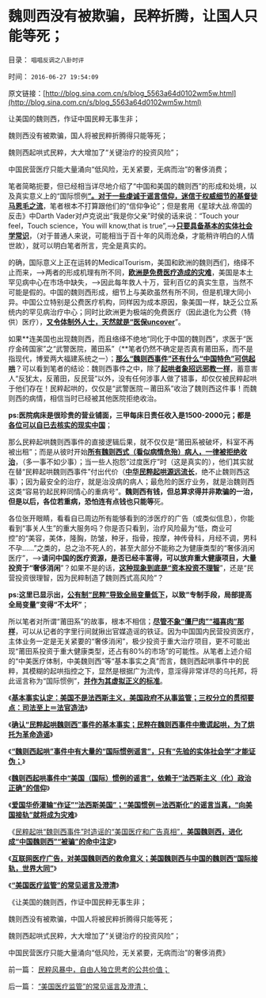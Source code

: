 # 魏则西没有被欺骗，民粹折腾，让国人只能等死；

目录： `唱唱反调之八卦时评` 

时间： `2016-06-27 19:54:09` 

原文链接：[http://blog.sina.com.cn/s/blog_5563a64d0102wm5w.html](http://blog.sina.com.cn/s/blog_5563a64d0102wm5w.html)

让美国的魏则西，作证中国民粹无事生非；

魏则西没有被欺骗，国人将被民粹折腾得只能等死；

魏则西起哄式民粹，大大增加了“关键治疗的投资风险”；

中国民营医疗只能大量涌向“低风险，无关紧要，无病而治”的奢侈消费；

笔者简略扼要，但已经相当详尽地介绍了“中国和美国的魏则西”的形成和处境，以及真实意义上的“国际惯例[**”。对于一些虔诚于谣言信仰，迷信于权威细节的基督徒马恩毛之流**](../../../2016/6/21/否定“法西斯主义（化）”政治正确，魏则西起哄的“基本事实认定”.md)，笔者根本不打算跟他们的“信仰争论”；但是套用《星球大战.帝国的反击》中Darth
Vader对卢克说出“我是你父亲”时侯的话来说：“Touch your feel，Touch science，You will
know,that is true”,——>[**只要具备基本的实体社会学常识**](../../../2014/9/29/科学逻辑中的系统论和实证集之中的关系，识别台湾地沟油真相的方法论.md)，（对于普通人来说，可能相当于百十年的风雨沧桑，才能稍许明白的人情世故），就可以明白笔者所言，完全是真实的。

的确，国际意义上正在运转的MedicalTourism，美国和欧洲的魏则西们，络绎不止而来，——>两者的形成机理有所不同，[**欧洲是免费医疗造成的灾难**](../../../2011/6/28/北欧模式不是经济学命题.md)，美国是本土罕见病中心在市场中缺失，——>因此每年救人十万，营利百亿的真实生意，当然不可能是假的。中国的魏则西形成，细节上与美欧虽然有所不同，但是机理大同小异。中国公立特别是公费医疗机构，同样因为成本原因，象美国一样，缺乏公立系统内的罕见病治疗中心；同时比欧洲更为极端的免费医疗（因此退化为公费（特供）医疗），[**又令体制外人士，天然就是“医保uncover**](../../../2014/8/11/奥巴马医改三十年后的英国医疗体制.md)”。

如果**连美国也出现魏则西，而且络绎不绝地“同化于中国的魏则西”，求医于“医疗金砖国家”之“武警医院，莆田系”（**笔者仍然不确定是否真有莆田系，而不是指现代，博爱两大福建系统之一）；[**那么“魏则西事件”还有什么“中国特色”可供起哄**](../../../2016/6/20/“民粹起哄魏则西”的基本事实认定：比招远邪教杀人事件，更邪恶吗？.md)？可以看到笔者的结论：魏则西事件之中，除了[**起哄者象招远邪教一样**](../../../2016/6/20/“民粹起哄魏则西”的基本事实认定：比招远邪教杀人事件，更邪恶吗？.md)，蓄意害人“反犹太，反莆田，反民营”以外，没有任何涉事人做了错事，却仅仅被民粹起哄于他们存在！民粹起哄的，仅仅是“武警医院－莆田系”收治了魏则西这件事！而魏则西的病情，相信当时已经被其他医院拒绝收治。

**ps:医院病床是很珍贵的营业铺面，三甲每床日责任收入是1500-2000元；都是[**各位可以自已去核实的现实中国**](../../../2010/8/1/医院院长是政治家；科主任是企业家商人.md)**；

那么民粹起哄魏则西事件的直接逻辑后果，就不仅仅是“莆田系被破坏，科室不再被出租”；而是从彼时开始[**所有魏则西式（看似病情危殆）病人，一律被拒绝收治**](../../../2016/6/9/魏则西事实得到了“莆田系，武警医院”的同情和优待.md)，（多一事不如少事）；当一些人抱怨“过度医疗”时（这是真实的），他们其实就在替“民粹起哄魏则西事件”付出代价（[**中华民粹起哄源远流长**](../../../2015/10/4/理解若干历史问题的决议，对执政合法性的补救.md)，绝不止魏则西这事）；因为最安全的治疗，就是治没病的病人；最危险的医疗业务，就是治魏则西这类“容易钓起民粹同情心的重病号”。**魏则西有钱，但总算求得并非欺骗的一治，但是以后，各位若重病，恐怕连有点钱也只能等**死。

各位张开眼睛，看看自已周边所有能够看到的涉医疗的广告（或类似信息），你能看到“事关人生”的重大服务吗？你是否只看到，治疗风险最为“低，商业可控”的“美容，美体，隆胸，防皱，种牙，指骨，按摩，神传骨科，月经不调，男科不孕……”之类的，总之治不死人的，甚至大部分不能称之为健康类型的“奢侈消闲医疗”，——>**请问中国的医疗资源，是否已经丰富得，可以放弃重大健康项目，大量投资于“奢侈消闲**”？如果不是的话，[**这种现象到底是“资本投资不理智**](../../../2009/4/6/“市场不理性”道德借口操纵利益剥夺和财富转移.md)”，还是“民营投资很理智，因为民粹制造了魏则西式高风险”？

**ps:这里已显示出，[**公有制“民粹”导致全局变量低下**](../../../2016/5/3/公有制社会的常数和全局变量，专制与民主社会的根本区别；.md)，以致“专制手段，局部提高全局变量”变得“不太坏”**；

所以笔者对所谓“莆田系”的故事，根本不相信；[**尽管不象“僵尸肉”“福喜肉”那样**](../../../2015/7/1/为什么说“僵尸肉”是央视炒作的假新闻？.md)，可以从记者的字里行间就揪出官媒造谣的铁证。因为中国国内民营投资医疗，主体业务一定是无关紧要的“奢侈消闲”，极少投资于重大治疗项目，更不可能出现“莆田系投资于重大健康类型，还占有80%的市场”的可能性。从笔者上述介绍的“中美医疗体制，中美魏则西”等“基本事实之真”而言，魏则西起哄事件中的民粹，其模糊的起哄指控之下，显然是根据广为流传，意淫得非常详尽的乌托邦，将此谣言称为“国际惯例”，[**并作为其虚拟正义的标准**](../../../2012/1/2/愚民三步曲和三层次的愚民：“文过饰非，虚拟正义，以邻为壑”.md)。

《[**基本事实认定：美国不是法西斯主义，美国政府不从事监管；三权分立的贯彻要点：司法至上＝法官造法**](../../../2016/6/19/基本事实认定：美国不是法西斯主义，美国政府不从事监管；.md)》

《[**确认“民粹起哄魏则西”事件的基本事实；民粹在魏则西事件中撒谎起哄，为了烘托为革命造谣**](../../../2016/6/20/“民粹起哄魏则西”的基本事实认定：比招远邪教杀人事件，更邪恶吗？.md)》

《[**“魏则西起哄”事件中有大量的“国际惯例谣言”，只有“先验的实体社会学”才能证伪；**](../../../2016/6/21/否定“法西斯主义（化）”政治正确，魏则西起哄的“基本事实认定”.md)》

《[**魏则西起哄事件中“美国（国际）惯例的谣言”，依赖于“法西斯主义（化）政治正确”的信仰**](../../../2016/6/22/魏则西起哄事件中“美国（国际）惯例的谣言”，依赖于法西斯主义信仰.md)》

《[**爱国华侨灌输“作证”“法西斯美国”；“美国惯例＝法西斯化”的谣言当真，“向美国接轨”就将成为灾难**](../../../2016/6/23/中国人一般不理解中国，美国华侨基本不了解美国；.md)》

《[民粹起哄“魏则西事件”时造谣的“美国医疗和广告真相”，**美国魏则西，进化成“中国魏则西”“被骗”的命中注定**](../../../2016/6/24/美国魏则西，进化成“中国魏则西”“被骗”的命中注定；.md)》

《[**互联网医疗广告，对美国魏则西的救命意义；美国魏则西与中国的魏则西“国际接轨，世界大同”**](../../../2016/6/25/互联网医疗广告，对美国魏则西的救命意义；.md)》

《[**“美国医疗监管”的常见谣言及澄清**](../../../2016/6/26/“美国医疗监管”的常见谣言及澄清；.md)》

《让美国的魏则西，作证中国民粹无事生非；

魏则西没有被欺骗，中国人将被民粹折腾得只能等死；

魏则西起哄式民粹，大大增加了“关键治疗的投资风险”；

中国民营医疗只能大量涌向“低风险，无关紧要，无病而治”的奢侈消费》

前一篇： [民粹风暴中，自由人独立思考的公共价值；](../../../2016/6/28/民粹风暴中，自由人独立思考的公共价值；.md)

后一篇： [“美国医疗监管”的常见谣言及澄清；](../../../2016/6/26/“美国医疗监管”的常见谣言及澄清；.md)

